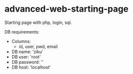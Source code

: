 # advanced-web-starting-page
Starting page with php, login, sql.

DB requirements:
- Columns:
  - id, user, pwd, email
- DB name: 'ziku'
- DB user: 'root'
- DB password: ''
- DB host: 'localhost'
